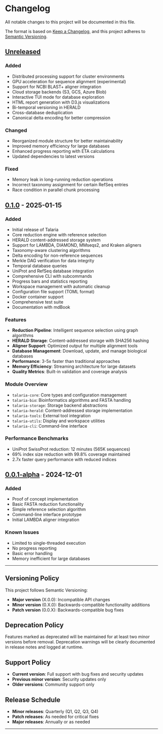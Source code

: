 # Changelog

All notable changes to this project will be documented in this file.

The format is based on [Keep a Changelog](https://keepachangelog.com/en/1.0.0/),
and this project adheres to [Semantic Versioning](https://semver.org/spec/v2.0.0.html).

## [Unreleased]

### Added
- Distributed processing support for cluster environments
- GPU acceleration for sequence alignment (experimental)
- Support for NCBI BLAST+ aligner integration
- Cloud storage backends (S3, GCS, Azure Blob)
- Interactive TUI mode for database exploration
- HTML report generation with D3.js visualizations
- Bi-temporal versioning in HERALD
- Cross-database deduplication
- Canonical delta encoding for better compression

### Changed
- Reorganized module structure for better maintainability
- Improved memory efficiency for large databases
- Enhanced progress reporting with ETA calculations
- Updated dependencies to latest versions

### Fixed
- Memory leak in long-running reduction operations
- Incorrect taxonomy assignment for certain RefSeq entries
- Race condition in parallel chunk processing

## [0.1.0] - 2025-01-15

### Added
- Initial release of Talaria
- Core reduction engine with reference selection
- HERALD content-addressed storage system
- Support for LAMBDA, DIAMOND, MMseqs2, and Kraken aligners
- Taxonomy-aware clustering algorithms
- Delta encoding for non-reference sequences
- Merkle DAG verification for data integrity
- Temporal database queries
- UniProt and RefSeq database integration
- Comprehensive CLI with subcommands
- Progress bars and statistics reporting
- Workspace management with automatic cleanup
- Configuration file support (TOML format)
- Docker container support
- Comprehensive test suite
- Documentation with mdBook

### Features
- **Reduction Pipeline**: Intelligent sequence selection using graph algorithms
- **HERALD Storage**: Content-addressed storage with SHA256 hashing
- **Aligner Support**: Optimized output for multiple alignment tools
- **Database Management**: Download, update, and manage biological databases
- **Performance**: 3-5x faster than traditional approaches
- **Memory Efficiency**: Streaming architecture for large datasets
- **Quality Metrics**: Built-in validation and coverage analysis

### Module Overview
- `talaria-core`: Core types and configuration management
- `talaria-bio`: Bioinformatics algorithms and FASTA handling
- `talaria-storage`: Storage backend abstractions
- `talaria-herald`: Content-addressed storage implementation
- `talaria-tools`: External tool integration
- `talaria-utils`: Display and workspace utilities
- `talaria-cli`: Command-line interface

### Performance Benchmarks
- UniProt SwissProt reduction: 12 minutes (565K sequences)
- 69% index size reduction with 99.8% coverage maintained
- 2.7x faster query performance with reduced indices

## [0.0.1-alpha] - 2024-12-01

### Added
- Proof of concept implementation
- Basic FASTA reduction functionality
- Simple reference selection algorithm
- Command-line interface prototype
- Initial LAMBDA aligner integration

### Known Issues
- Limited to single-threaded execution
- No progress reporting
- Basic error handling
- Memory inefficient for large databases

---

## Versioning Policy

This project follows Semantic Versioning:
- **Major version** (X.0.0): Incompatible API changes
- **Minor version** (0.X.0): Backwards-compatible functionality additions
- **Patch version** (0.0.X): Backwards-compatible bug fixes

## Deprecation Policy

Features marked as deprecated will be maintained for at least two minor versions before removal. Deprecation warnings will be clearly documented in release notes and logged at runtime.

## Support Policy

- **Current version**: Full support with bug fixes and security updates
- **Previous minor version**: Security updates only
- **Older versions**: Community support only

## Release Schedule

- **Minor releases**: Quarterly (Q1, Q2, Q3, Q4)
- **Patch releases**: As needed for critical fixes
- **Major releases**: Annually or as needed

---

[Unreleased]: https://github.com/talaria/talaria/compare/v0.1.0...HEAD
[0.1.0]: https://github.com/talaria/talaria/compare/v0.0.1-alpha...v0.1.0
[0.0.1-alpha]: https://github.com/talaria/talaria/releases/tag/v0.0.1-alpha
